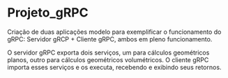 # Projeto_gRPC
 Criação de duas aplicações modelo para exemplificar o funcionamento do gRPC: Servidor gRCP + Cliente gRPC, ambos em pleno funcionamento.

 O servidor gRPC exporta dois serviços, um para cálculos geométricos planos, outro para cálculos geométricos volumétricos.
 O cliente gRPC importa esses serviços e os executa, recebendo e exibindo seus retornos.
